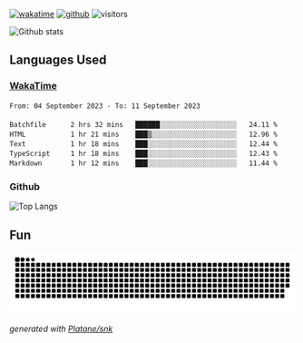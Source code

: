 [![wakatime](https://wakatime.com/badge/user/82c377cd-a54c-404c-b7df-177b313ca539.svg)](https://wakatime.com/@82c377cd-a54c-404c-b7df-177b313ca539)
[![github](https://img.shields.io/github/followers/xinthose?logo=github&style=plastic)](https://github.com/alanhamlett?tab=followers)
![visitors](https://visitor-badge.glitch.me/badge?page_id=xinthose&left_color=green&right_color=red)

![Github stats](https://github-readme-stats.vercel.app/api?username=xinthose&show_icons=true&theme=radical&count_private=true)

## Languages Used

### [WakaTime](https://wakatime.com/)
<!--START_SECTION:waka-->

```txt
From: 04 September 2023 - To: 11 September 2023

Batchfile      2 hrs 32 mins   ██████░░░░░░░░░░░░░░░░░░░   24.11 %
HTML           1 hr 21 mins    ███▒░░░░░░░░░░░░░░░░░░░░░   12.96 %
Text           1 hr 18 mins    ███░░░░░░░░░░░░░░░░░░░░░░   12.44 %
TypeScript     1 hr 18 mins    ███░░░░░░░░░░░░░░░░░░░░░░   12.43 %
Markdown       1 hr 12 mins    ███░░░░░░░░░░░░░░░░░░░░░░   11.44 %
```

<!--END_SECTION:waka-->

### Github

![Top Langs](https://github-readme-stats.vercel.app/api/top-langs/?username=xinthose)

## Fun
![github contribution grid snake animation](https://raw.githubusercontent.com/xinthose/xinthose/output/github-contribution-grid-snake.svg)

_generated with [Platane/snk](https://github.com/Platane/snk)_
